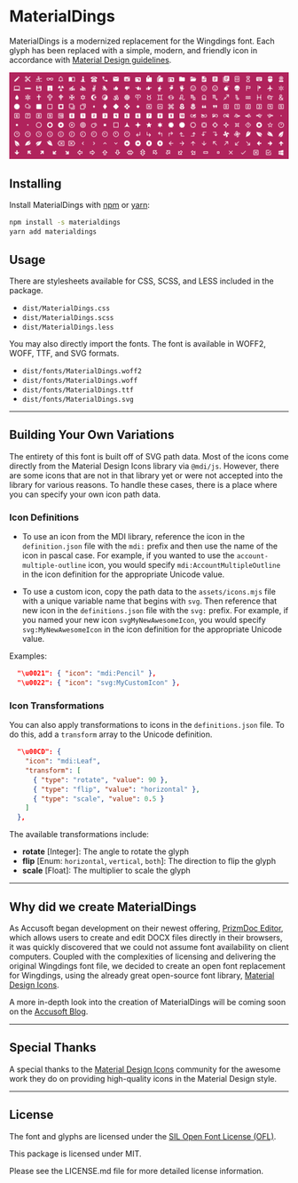 <!-- markdownlint-disable MD033 -->

# MaterialDings

MaterialDings is a modernized replacement for the Wingdings font. Each glyph has been replaced with a simple, modern, and friendly icon in accordance with [Material Design guidelines](https://material.io/design/iconography/system-icons.html).

<p style='text-align:center'>
  <img src='./demo/sample.png' alt='Sample of MaterialDings Glyphs'>
</p>

## Installing

Install MaterialDings with [npm](https://www.npmjs.com/) or [yarn](https://yarnpkg.com/):

``` bash
npm install -s materialdings
yarn add materialdings
```

## Usage

There are stylesheets available for CSS, SCSS, and LESS included in the package.

- `dist/MaterialDings.css`
- `dist/MaterialDings.scss`
- `dist/MaterialDings.less`

You may also directly import the fonts. The font is available in WOFF2, WOFF, TTF, and SVG formats.

- `dist/fonts/MaterialDings.woff2`
- `dist/fonts/MaterialDings.woff`
- `dist/fonts/MaterialDings.ttf`
- `dist/fonts/MaterialDings.svg`

---

## Building Your Own Variations

The entirety of this font is built off of SVG path data. Most of the icons come directly from the Material Design Icons library via `@mdi/js`. However, there are some icons that are not in that library yet or were not accepted into the library for various reasons. To handle these cases, there is a place where you can specify your own icon path data.

### Icon Definitions

- To use an icon from the MDI library, reference the icon in the `definition.json` file with the `mdi:` prefix and then use the name of the icon in pascal case. For example, if you wanted to use the `account-multiple-outline` icon, you would specify `mdi:AccountMultipleOutline` in the icon definition for the appropriate Unicode value.

- To use a custom icon, copy the path data to the `assets/icons.mjs` file with a unique variable name that begins with `svg`. Then reference that new icon in the `definitions.json` file with the `svg:` prefix. For example, if you named your new icon `svgMyNewAwesomeIcon`, you would specify `svg:MyNewAwesomeIcon` in the icon definition for the appropriate Unicode value.

Examples:

```json
  "\u0021": { "icon": "mdi:Pencil" },
  "\u0022": { "icon": "svg:MyCustomIcon" },
```

### Icon Transformations

You can also apply transformations to icons in the `definitions.json` file. To do this, add a `transform` array to the Unicode definition.

```json
  "\u00CD": {
    "icon": "mdi:Leaf",
    "transform": [
      { "type": "rotate", "value": 90 },
      { "type": "flip", "value": "horizontal" },
      { "type": "scale", "value": 0.5 }
    ]
  },
```

The available transformations include:

- **rotate** [Integer]: The angle to rotate the glyph
- **flip** [Enum: `horizontal`, `vertical`, `both`]: The direction to flip the glyph
- **scale** [Float]: The multiplier to scale the glyph

---

## Why did we create MaterialDings

As Accusoft began development on their newest offering, [PrizmDoc Editor](https://www.accusoft.com/products/prizmdoc-editor/overview/), which allows users to create and edit DOCX files directly in their browsers, it was quickly discovered that we could not assume font availability on client computers. Coupled with the complexities of licensing and delivering the original Wingdings font file, we decided to create an open font replacement for Wingdings, using the already great open-source font library, [Material Design Icons](https://materialdesignicons.com/).

A more in-depth look into the creation of MaterialDings will be coming soon on the [Accusoft Blog](https://www.accusoft.com/blog/).

---

## Special Thanks

A special thanks to the [Material Design Icons](https://materialdesignicons.com/) community for the awesome work they do on providing high-quality icons in the Material Design style.

---

## License

The font and glyphs are licensed under the [SIL Open Font License (OFL)](https://scripts.sil.org/Ofl).

This package is licensed under MIT.

Please see the LICENSE.md file for more detailed license information.